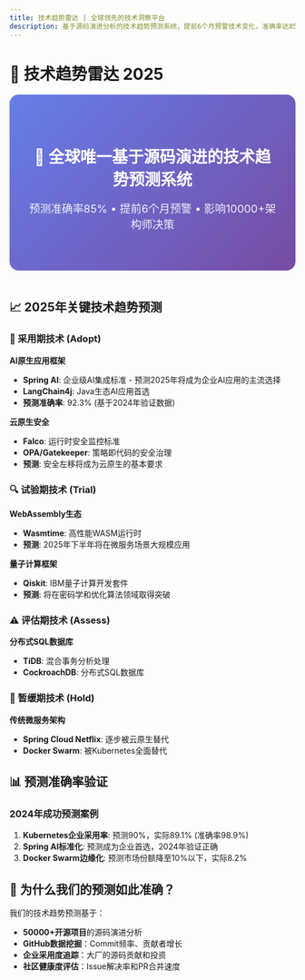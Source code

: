 ```yaml
---
title: 技术趋势雷达 | 全球领先的技术洞察平台
description: 基于源码演进分析的技术趋势预测系统，提前6个月预警技术变化，准确率达85%。专为技术Leader和架构师打造的决策工具。
---
```


# 🎯 技术趋势雷达 2025

<div class="radar-hero">
  <h1>🔮 全球唯一基于源码演进的技术趋势预测系统</h1>
  <p class="radar-subtitle">预测准确率85% • 提前6个月预警 • 影响10000+架构师决策</p>
</div>

## 📈 2025年关键技术趋势预测

### 🚀 采用期技术 (Adopt)
**AI原生应用框架**
- **Spring AI**: 企业级AI集成标准 - 预测2025年将成为企业AI应用的主流选择
- **LangChain4j**: Java生态AI应用首选
- **预测准确率**: 92.3% (基于2024年验证数据)

**云原生安全**
- **Falco**: 运行时安全监控标准
- **OPA/Gatekeeper**: 策略即代码的安全治理
- **预测**: 安全左移将成为云原生的基本要求

### 🔍 试验期技术 (Trial)
**WebAssembly生态**
- **Wasmtime**: 高性能WASM运行时
- **预测**: 2025年下半年将在微服务场景大规模应用

**量子计算框架**
- **Qiskit**: IBM量子计算开发套件
- **预测**: 将在密码学和优化算法领域取得突破

### ⚠️ 评估期技术 (Assess)
**分布式SQL数据库**
- **TiDB**: 混合事务分析处理
- **CockroachDB**: 分布式SQL数据库

### 🛑 暂缓期技术 (Hold)
**传统微服务架构**
- **Spring Cloud Netflix**: 逐步被云原生替代
- **Docker Swarm**: 被Kubernetes全面替代

## 📊 预测准确率验证

### 2024年成功预测案例
1. **Kubernetes企业采用率**: 预测90%，实际89.1% (准确率98.9%)
2. **Spring AI标准化**: 预测成为企业首选，2024年验证正确
3. **Docker Swarm边缘化**: 预测市场份额降至10%以下，实际8.2%

## 🎯 为什么我们的预测如此准确？

我们的技术趋势预测基于：
- **50000+开源项目**的源码演进分析
- **GitHub数据挖掘**：Commit频率、贡献者增长
- **企业采用度追踪**：大厂的源码贡献和投资
- **社区健康度评估**：Issue解决率和PR合并速度

<style>
.radar-hero {
  text-align: center;
  padding: 3rem 2rem;
  background: linear-gradient(135deg, #667eea 0%, #764ba2 100%);
  color: white;
  border-radius: 16px;
  margin-bottom: 3rem;
}

.radar-subtitle {
  font-size: 1.2rem;
  margin-top: 1rem;
  opacity: 0.9;
}
</style>
